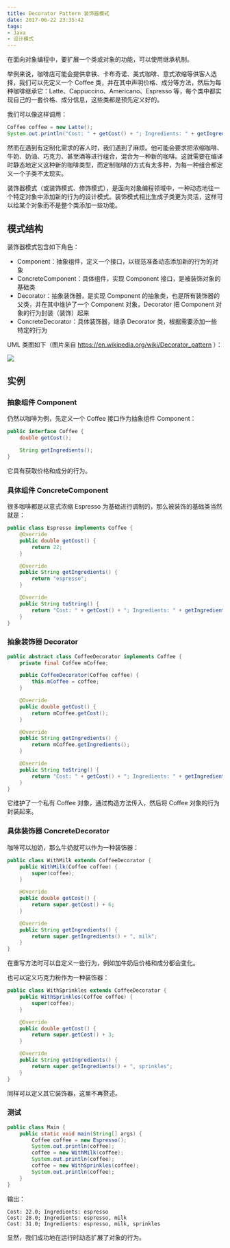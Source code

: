 ```yaml
---
title: Decorator Pattern 装饰器模式
date: 2017-06-22 23:35:42
tags:
- Java
- 设计模式
---
```


在面向对象编程中，要扩展一个类或对象的功能，可以使用继承机制。

举例来说，咖啡店可能会提供拿铁、卡布奇诺、美式咖啡、意式浓缩等供客人选择，我们可以先定义一个 Coffee 类，并在其中声明价格、成分等方法，然后为每种咖啡继承它：Latte、Cappuccino、Americano、Espresso 等，每个类中都实现自己的一套价格、成分信息，这些类都是预先定义好的。

我们可以像这样调用：

```java
Coffee coffee = new Latte();
System.out.println("Cost: " + getCost() + "; Ingredients: " + getIngredients());
```

然而在遇到有定制化需求的客人时，我们遇到了麻烦。他可能会要求把浓缩咖啡、牛奶、奶油、巧克力、甚至酒等进行组合，混合为一种新的咖啡。这就需要在编译时静态地定义这种新的咖啡类型，而定制咖啡的方式有太多种，为每一种组合都定义一个子类不太现实。

装饰器模式（或装饰模式、修饰模式），是面向对象编程领域中，一种动态地往一个特定对象中添加新的行为的设计模式。装饰模式相比生成子类更为灵活，这样可以给某个对象而不是整个类添加一些功能。

## 模式结构

装饰器模式包含如下角色：

- Component：抽象组件，定义一个接口，以规范准备动态添加新的行为的对象
- ConcreteComponent：具体组件，实现 Component 接口，是被装饰对象的基础类
- Decorator：抽象装饰器，是实现 Component 的抽象类，也是所有装饰器的父类，并在其中维护了一个 Component 对象，Decorator 把 Component 对象的行为封装（装饰）起来
- ConcreteDecorator：具体装饰器，继承 Decorator 类，根据需要添加一些特定的行为

UML 类图如下（图片来自 https://en.wikipedia.org/wiki/Decorator_pattern ）：

![](https://upload.wikimedia.org/wikipedia/commons/thumb/e/e9/Decorator_UML_class_diagram.svg/757px-Decorator_UML_class_diagram.svg.png)

## 实例

### 抽象组件 Component

仍然以咖啡为例，先定义一个 Coffee 接口作为抽象组件 Component：

```java
public interface Coffee {
    double getCost();

    String getIngredients();
}
```

它具有获取价格和成分的行为。

### 具体组件 ConcreteComponent

很多咖啡都是以意式浓缩 Espresso 为基础进行调制的，那么被装饰的基础类当然就是：

```java
public class Espresso implements Coffee {
    @Override
    public double getCost() {
        return 22;
    }

    @Override
    public String getIngredients() {
        return "espresso";
    }

    @Override
    public String toString() {
        return "Cost: " + getCost() + "; Ingredients: " + getIngredients();
    }
}
```

### 抽象装饰器 Decorator

```java
public abstract class CoffeeDecorator implements Coffee {
    private final Coffee mCoffee;

    public CoffeeDecorator(Coffee coffee) {
        this.mCoffee = coffee;
    }

    @Override
    public double getCost() {
        return mCoffee.getCost();
    }

    @Override
    public String getIngredients() {
        return mCoffee.getIngredients();
    }

    @Override
    public String toString() {
        return "Cost: " + getCost() + "; Ingredients: " + getIngredients();
    }
}
```

它维护了一个私有 Coffee 对象，通过构造方法传入，然后将 Coffee 对象的行为封装起来。

### 具体装饰器 ConcreteDecorator

咖啡可以加奶，那么牛奶就可以作为一种装饰器：

```java
public class WithMilk extends CoffeeDecorator {
    public WithMilk(Coffee coffee) {
        super(coffee);
    }

    @Override
    public double getCost() {
        return super.getCost() + 6;
    }

    @Override
    public String getIngredients() {
        return super.getIngredients() + ", milk";
    }
}
```

在重写方法时可以自定义一些行为，例如加牛奶后价格和成分都会变化。

也可以定义巧克力粉作为一种装饰器：

```java
public class WithSprinkles extends CoffeeDecorator {
    public WithSprinkles(Coffee coffee) {
        super(coffee);
    }

    @Override
    public double getCost() {
        return super.getCost() + 3;
    }

    @Override
    public String getIngredients() {
        return super.getIngredients() + ", sprinkles";
    }
}
```

同样可以定义其它装饰器，这里不再赘述。

### 测试

```java
public class Main {
    public static void main(String[] args) {
        Coffee coffee = new Espresso();
        System.out.println(coffee);
        coffee = new WithMilk(coffee);
        System.out.println(coffee);
        coffee = new WithSprinkles(coffee);
        System.out.println(coffee);
    }
}
```

输出：

```
Cost: 22.0; Ingredients: espresso
Cost: 28.0; Ingredients: espresso, milk
Cost: 31.0; Ingredients: espresso, milk, sprinkles
```

显然，我们成功地在运行时动态扩展了对象的行为。
